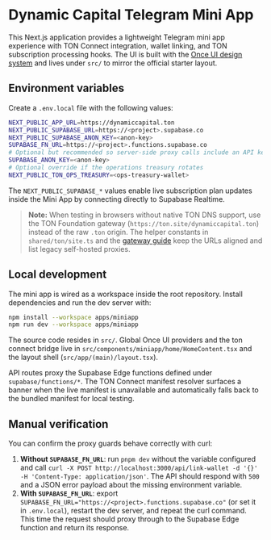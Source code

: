 # Dynamic Capital Telegram Mini App

This Next.js application provides a lightweight Telegram mini app experience
with TON Connect integration, wallet linking, and TON subscription processing
hooks. The UI is built with the [Once UI design system](https://once-ui.com)
and lives under `src/` to mirror the official starter layout.

## Environment variables

Create a `.env.local` file with the following values:

```bash
NEXT_PUBLIC_APP_URL=https://dynamiccapital.ton
NEXT_PUBLIC_SUPABASE_URL=https://<project>.supabase.co
NEXT_PUBLIC_SUPABASE_ANON_KEY=<anon-key>
SUPABASE_FN_URL=https://<project>.functions.supabase.co
# Optional but recommended so server-side proxy calls include an API key
SUPABASE_ANON_KEY=<anon-key>
# Optional override if the operations treasury rotates
NEXT_PUBLIC_TON_OPS_TREASURY=<ops-treasury-wallet>
```

The `NEXT_PUBLIC_SUPABASE_*` values enable live subscription plan updates inside
the Mini App by connecting directly to Supabase Realtime.

> **Note:** When testing in browsers without native TON DNS support, use the
> TON Foundation gateway (`https://ton.site/dynamiccapital.ton`) instead of the
> raw `.ton` origin. The helper constants in `shared/ton/site.ts` and the
> [gateway guide](../../../docs/ton-site-gateway-access.md) keep the URLs aligned
> and list legacy self-hosted proxies.

## Local development

The mini app is wired as a workspace inside the root repository. Install
dependencies and run the dev server with:

```bash
npm install --workspace apps/miniapp
npm run dev --workspace apps/miniapp
```

The source code resides in `src/`. Global Once UI providers and the ton connect
bridge live in `src/components/miniapp/home/HomeContent.tsx` and the layout
shell (`src/app/(main)/layout.tsx`).

API routes proxy the Supabase Edge functions defined under
`supabase/functions/*`. The TON Connect manifest resolver surfaces a banner when
the live manifest is unavailable and automatically falls back to the bundled
manifest for local testing.

## Manual verification

You can confirm the proxy guards behave correctly with curl:

1. **Without `SUPABASE_FN_URL`**: run `pnpm dev` without the variable configured
   and call
   `curl -X POST http://localhost:3000/api/link-wallet -d '{}' -H 'Content-Type: application/json'`.
   The API should respond with `500` and a JSON error payload about the missing
   environment variable.
2. **With `SUPABASE_FN_URL`**: export
   `SUPABASE_FN_URL="https://<project>.functions.supabase.co"` (or set it in
   `.env.local`), restart the dev server, and repeat the curl command. This time
   the request should proxy through to the Supabase Edge function and return its
   response.
